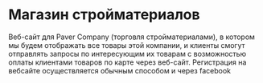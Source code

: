 # Магазин стройматериалов

Веб-сайт для Paver Company (торговля стройматериалами),  в котором мы будем отображать все товары этой компании,
и клиенты смогут отправлять запросы по интересующим их товарам с возможностью оплаты клиентами товаров по карте через веб-сайт.
Регистрация на вебсайте осуществляется обычным способом и через facebook
